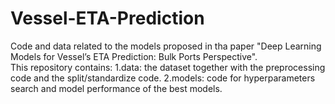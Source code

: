 # Vessel-ETA-Prediction
Code and data related to the models proposed in tha paper "Deep Learning Models for Vessel’s ETA Prediction: Bulk Ports Perspective".  
This repository contains:
1.data: the dataset together with the preprocessing code and the split/standardize code.
2.models: code for hyperparameters search and model performance of the best models. 



